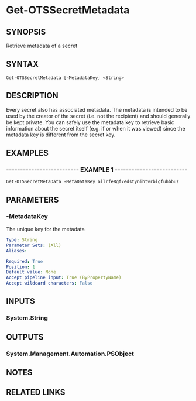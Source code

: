 # Get-OTSSecretMetadata

## SYNOPSIS
Retrieve metadata of a secret

## SYNTAX

```
Get-OTSSecretMetadata [-MetadataKey] <String>
```

## DESCRIPTION
Every secret also has associated metadata.
The metadata is intended to be used by the creator of the secret (i.e.
not the recipient) and should generally be kept private.
You can safely use the metadata key to retrieve basic information about the secret itself (e.g.
if or when it was viewed) since the metadata key is different from the secret key.

## EXAMPLES

### -------------------------- EXAMPLE 1 --------------------------
```
Get-OTSSecretMetaData -MetaDataKey allrfe8gf7edstynihtvrblgfuhbbuz
```

## PARAMETERS

### -MetadataKey
The unique key for the metadata

```yaml
Type: String
Parameter Sets: (All)
Aliases: 

Required: True
Position: 1
Default value: None
Accept pipeline input: True (ByPropertyName)
Accept wildcard characters: False
```

## INPUTS

### System.String

## OUTPUTS

### System.Management.Automation.PSObject

## NOTES

## RELATED LINKS


